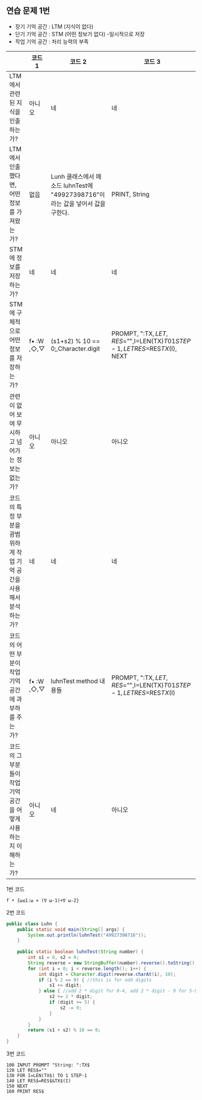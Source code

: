 ## 연습 문제 1번

- 장기 기억 공간 : LTM (지식이 없다)
- 단기 기억 공간 : STM (어떤 정보가 없다) -일시적으로 저장
- 작업 기억 공간 : 처리 능력의 부족

|  |코드 1|코드 2|코드 3|
|--|--------------|--------------|--------------|
|LTM에서 관련된 지식을 인출 하는가?| 아니오 | 네 | 네 |
|LTM에서 인출했다면, 어떤 정보를 가져왔는가?| 없음 | Lunh 클래스에서 메소드 luhnTest에 "49927398716"이라는 값을 넣어서 값을 구한다. | PRINT, String |
|STM에 정보를 저장하는가?| 네 | 네 | 네 |
|STM에 구체적으로 어떤 정보를 저장하는가?| f• :W ,◇,▽ | (s1+s2) % 10 == 0;,Character.digit | PROMPT, ":TX$, LET,RES$="",I=LEN(TX$) T0 1 STEP-1, LET RES$=RES$TX$(I), NEXT |
|관련이 없어 보여 무시하고 넘어가는 정보는 없는가?| 아니오 | 아니오 | 아니오 |
|코드의 특정 부분을 광범위하게 작업 기억 공간을 사용해서 분석하는가?| 네 | 네 | 네 |
|코드의 어떤 부분이 작업 기억 공간에 과부하를 주는가?| f• :W ,◇,▽ | luhnTest method 내용들 | PROMPT, ":TX$, LET,RES$="",I=LEN(TX$) T0 1 STEP-1, LET RES$=RES$TX$(I) |
|코드의 그 부분들이 작업 기억 공간을 어떻게 사용하는지 이해하는가?| 아니오 | 네 | 아니오|

1번 코드
``` APL
f • {⍵≤1:⍵ ⋄ (∇ ⍵-1)+∇ ⍵-2}
```

2번 코드
``` java
public class Luhn {
    public static void main(String[] args) {
        System.out.println(luhnTest("49927398716"));
    }
    
    public static boolean luhnTest(String number) {
        int s1 = 0, s2 = 0;
        String reverse = new StringBuffer(number).reverse().toString();
        for (int i = 0; i < reverse.length(); i++) {
            int digit = Character.digit(reverse.charAt(i), 10);
            if (i % 2 == 0) { //this is for odd digits
                s1 += digit;
            } else { //add 2 * digit for 0-4, add 2 * digit - 9 for 5-9
                s2 += 2 * digit;
                if (digit >= 5) {
                    s2 -= 9;
                }
            }
        }
        return (s1 + s2) % 10 == 0;
    }
}
```

3번 코드
``` basic
100 INPUT PROMPT "String: ":TX$
120 LET RES$=""
130 FOR I=LEN(TX$) TO 1 STEP-1
140 LET RES$=RES$&TX$(I)
150 NEXT
160 PRINT RES$
```
